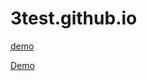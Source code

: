 # 3test.github.io
[demo](https://wgiligili.github.io/3TEST/index.html)
 
 

[Demo](https://wgiligili.github.io/safasd.github.io/learnThreeJS/index.html)


